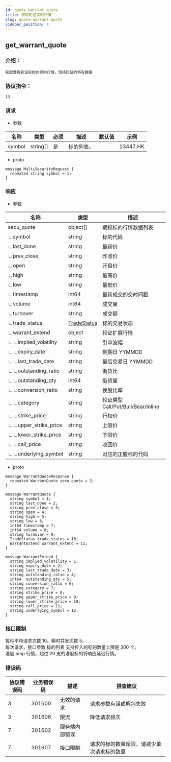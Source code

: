 ```yaml
---
id: quote_warrant_quote
title: 获取轮证实时行情
slug: quote-warrant-quote
sidebar_position: 4
---
```


## get_warrant_quote

### 介绍：
    获取港股轮证标的的实时行情，包括轮证的特有数据
### 协议指令：
    13
### 请求
* 参数

| 名称 | 类型   | 必须  | 描述      |  默认值  |  示例   |
|-------|-------|-----|---------|-----|----|
| symbol | string[]   | 是  | 标的列表。| | 13447.HK|

* proto
```
message MultiSecurityRequest {
  repeated string symbol = 1;
}
```
### 响应
* 参数

| 名称 | 类型   | 描述  | 
|-------|-------|-----|
|secu_quote|object[]| 期权标的行情数据列表 |
|∟symbol|string| 标的代码 |
|∟last_done|string| 最新价 |
|∟prev_close|string| 昨收价 |
|∟open|string| 开盘价 |
|∟high|string| 最高价 |
|∟low|string| 最低价 |
|∟timestamp|int64| 最新成交的交时间戳 |
|∟volume|int64| 成交量 |
|∟turnover|string| 成交额 |
|∟trade_status|[TradeStatus](../quote-object#TradeStatus)| 标的交易状态 |
|∟warrant_extend|object| 轮证扩展行情 |
|∟∟implied_volatility|string| 引申波幅 |
|∟∟expiry_date|string| 到期日 YYMMDD|
|∟∟last_trade_date|string| 最后交易日 YYMMDD|
|∟∟outstanding_ratio|string| 街货比 |
|∟∟outstanding_qty|int64| 街货量 |
|∟∟conversion_ratio|string| 换股比率 |
|∟∟category|string| 轮证类型 Call/Put/Bull/Bear/Inline|
|∟∟strike_price|string| 行权价 |
|∟∟upper_strike_price|string| 上限价 |
|∟∟lower_strike_price|string| 下限价 |
|∟∟call_price|string| 收回价 |
|∟∟underlying_symbol|string| 对应的正股标的代码 |

* proto
```
message WarrantQuoteResponse {
  repeated WarrantQuote secu_quote = 2;
}

message WarrantQuote {
  string symbol = 1;
  string last_done = 2;
  string prev_close = 3;
  string open = 4;
  string high = 5;
  string low = 6;
  int64 timestamp = 7;
  int64 volume = 8;
  string turnover = 9;
  TradeStatus trade_status = 10;
  WarrantExtend warrant_extend = 11;
}

message WarrantExtend {
  string implied_volatility = 1;
  string expiry_date = 2;
  string last_trade_date = 3;
  string outstanding_ratio = 4;
  int64  outstanding_qty = 5;
  string conversion_ratio = 6;
  string category = 7;
  string strike_price = 8;
  string upper_strike_price = 9;
  string lower_strike_price = 10;
  string call_price = 11;
  string underlying_symbol = 12;
}
```
### 接口限制
每秒平均请求次数 10。瞬时并发次数 5。    
每次请求，接口参数 标的列表 支持传入的标的数量上限是 300 个。    
港股 bmp 行情，超过 20 支的港股标的将响应延迟行情。    

### 错误码

| 协议错误码 | 业务错误码   | 描述  | 排查建议 |
|-------|-------|-----|----|
|3 | 301600| 无效的请求 | 请求参数有误或解包失败 |
|3 | 301606| 限流 | 降低请求频次 |
|7 | 301602| 服务端内部错误 ||
|7 | 301607| 接口限制 | 请求的标的数量超限，请减少单次请求标的数量 |
